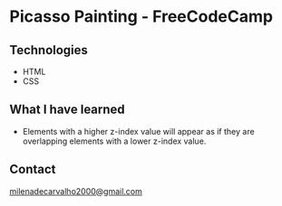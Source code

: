 # Picasso Painting - FreeCodeCamp

## Technologies 
- HTML
- CSS

## What I have learned
- Elements with a higher z-index value will appear as if they are overlapping elements with a lower z-index value.


## Contact
milenadecarvalho2000@gmail.com
